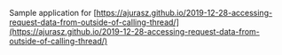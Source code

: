 Sample application for [https://ajurasz.github.io/2019-12-28-accessing-request-data-from-outside-of-calling-thread/](https://ajurasz.github.io/2019-12-28-accessing-request-data-from-outside-of-calling-thread/)
